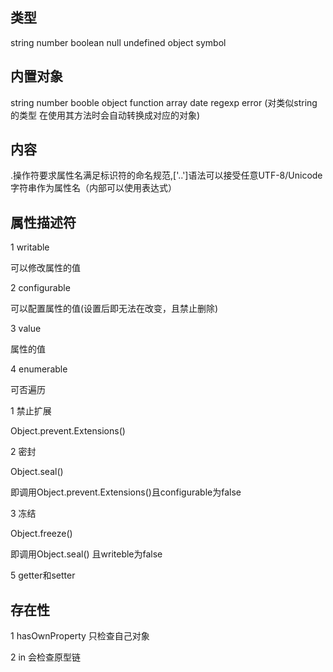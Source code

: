 ## 类型

string  number  boolean null  undefined  object  symbol

## 内置对象

string  number  booble  object  function  array  date  regexp  error (对类似string的类型 在使用其方法时会自动转换成对应的对象)

## 内容

.操作符要求属性名满足标识符的命名规范,['..']语法可以接受任意UTF-8/Unicode字符串作为属性名（内部可以使用表达式）

## 属性描述符

1 writable

可以修改属性的值

2 configurable

可以配置属性的值(设置后即无法在改变，且禁止删除)

3 value 

属性的值

4 enumerable

可否遍历

1 禁止扩展

Object.prevent.Extensions()

2 密封

Object.seal()

即调用Object.prevent.Extensions()且configurable为false

3 冻结

Object.freeze()

即调用Object.seal() 且writeble为false

5 getter和setter

## 存在性

1 hasOwnProperty 只检查自己对象

2 in 会检查原型链





